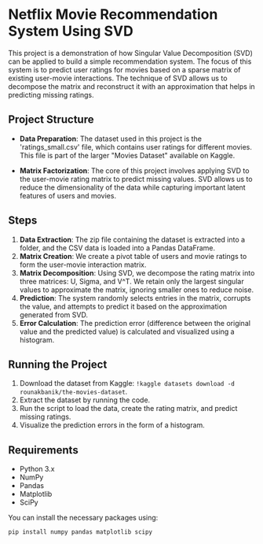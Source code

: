 # Netflix Movie Recommendation System Using SVD

This project is a demonstration of how Singular Value Decomposition (SVD) can be applied to build a simple recommendation system. The focus of this system is to predict user ratings for movies based on a sparse matrix of existing user-movie interactions. The technique of SVD allows us to decompose the matrix and reconstruct it with an approximation that helps in predicting missing ratings.

## Project Structure

- **Data Preparation**: The dataset used in this project is the 'ratings_small.csv' file, which contains user ratings for different movies. This file is part of the larger "Movies Dataset" available on Kaggle.
  
- **Matrix Factorization**: The core of this project involves applying SVD to the user-movie rating matrix to predict missing values. SVD allows us to reduce the dimensionality of the data while capturing important latent features of users and movies.

## Steps

1. **Data Extraction**: The zip file containing the dataset is extracted into a folder, and the CSV data is loaded into a Pandas DataFrame.
2. **Matrix Creation**: We create a pivot table of users and movie ratings to form the user-movie interaction matrix.
3. **Matrix Decomposition**: Using SVD, we decompose the rating matrix into three matrices: U, Sigma, and V^T. We retain only the largest singular values to approximate the matrix, ignoring smaller ones to reduce noise.
4. **Prediction**: The system randomly selects entries in the matrix, corrupts the value, and attempts to predict it based on the approximation generated from SVD.
5. **Error Calculation**: The prediction error (difference between the original value and the predicted value) is calculated and visualized using a histogram.

## Running the Project

1. Download the dataset from Kaggle: `!kaggle datasets download -d rounakbanik/the-movies-dataset`.
2. Extract the dataset by running the code.
3. Run the script to load the data, create the rating matrix, and predict missing ratings.
4. Visualize the prediction errors in the form of a histogram.

## Requirements

- Python 3.x
- NumPy
- Pandas
- Matplotlib
- SciPy

You can install the necessary packages using:

```bash
pip install numpy pandas matplotlib scipy
